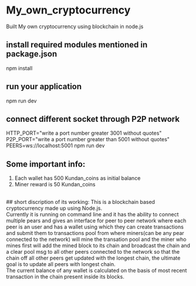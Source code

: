 # My_own_cryptocurrency
Built My own cryptocurrency using blockchain in node.js
## install required modules mentioned in package.json
npm install 
## run your application
npm run dev
## connect different socket through P2P network
HTTP_PORT="write a port number greater 3001 without quotes" P2P_PORT="write a port number greater than 5001 without quotes" PEERS=ws://localhost:5001 npm run dev
## Some important info:
<ol>
  <li>Each wallet has 500 Kundan_coins as initial balance</li>
  <li>Miner reward is 50 Kundan_coins</li>
</ol>
</br>
## short discription of its working:
This is a blockchain based cryptocurrency made up using Node.js.</br>
Currently it is running on command line and it has the ability to connect multiple pears and gives an interface for peer to peer network where each peer is an user and has a wallet using which they can create transactions and submit them to transactions pool from where miners(can be any pear connected to the network) will mine the transation pool and the miner who mines first will add the mined block to its chain and broadcast the chain and a clear pool msg to all other peers connected to the network so that the chain off all other peers get updated with the longest chain, the ultimate goal is to update all peers with longest chain.</br>
The current balance of any wallet is calculated on the basis of most recent transaction in the chain present inside its blocks.
